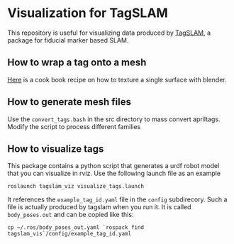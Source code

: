 # Visualization for TagSLAM

This repository is useful for visualizing data produced by
[TagSLAM](https://github.com/berndpfrommer/tagslam), a package for
fiducial marker based SLAM.

## How to wrap a tag onto a mesh

[Here](docs/README_blender.md) is a cook book recipe on how to texture
a single surface with blender.

## How to generate mesh files

Use the ``convert_tags.bash`` in the src directory to mass convert
apriltags. Modify the script to process different families

## How to visualize tags

This package contains a python script that generates a urdf robot
model that you can visualize in rviz. Use the following launch file as
an example

    roslaunch tagslam_viz visualize_tags.launch

It references the ``example_tag_id.yaml`` file in the ``config``
subdirecory. Such a file is actually produced by tagslam when you run
it. It is called ``body_poses.out`` and can be copied like this:

    cp ~/.ros/body_poses_out.yaml `rospack find  tagslam_vis`/config/example_tag_id.yaml
